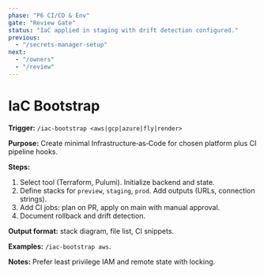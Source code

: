 ```yaml
---
phase: "P6 CI/CD & Env"
gate: "Review Gate"
status: "IaC applied in staging with drift detection configured."
previous:
  - "/secrets-manager-setup"
next:
  - "/owners"
  - "/review"
---
```


# IaC Bootstrap

**Trigger:** `/iac-bootstrap <aws|gcp|azure|fly|render>`

**Purpose:** Create minimal Infrastructure‑as‑Code for chosen platform plus CI pipeline hooks.

**Steps:**

1. Select tool (Terraform, Pulumi). Initialize backend and state.
2. Define stacks for `preview`, `staging`, `prod`. Add outputs (URLs, connection strings).
3. Add CI jobs: plan on PR, apply on main with manual approval.
4. Document rollback and drift detection.

**Output format:** stack diagram, file list, CI snippets.

**Examples:** `/iac-bootstrap aws`.

**Notes:** Prefer least privilege IAM and remote state with locking.

